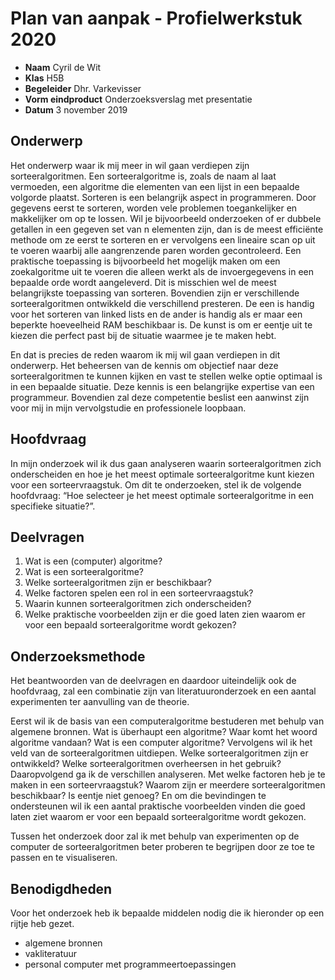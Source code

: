 # Plan van aanpak - Profielwerkstuk 2020

* **Naam** Cyril de Wit
* **Klas** H5B
* **Begeleider** Dhr. Varkevisser
* **Vorm eindproduct** Onderzoeksverslag met presentatie
* **Datum** 3 november 2019

## Onderwerp

Het onderwerp waar ik mij meer in wil gaan verdiepen zijn sorteeralgoritmen. Een sorteeralgoritme is, zoals de naam al laat vermoeden, een algoritme die elementen van een lijst in een bepaalde volgorde plaatst. Sorteren is een belangrijk aspect in programmeren. Door gegevens eerst te sorteren, worden vele problemen toegankelijker en makkelijker om op te lossen. Wil je bijvoorbeeld onderzoeken of er dubbele getallen in een gegeven set van n elementen zijn, dan is de meest efficiënte methode om ze eerst te sorteren en er vervolgens een lineaire scan op uit te voeren waarbij alle aangrenzende paren worden gecontroleerd. Een praktische toepassing is bijvoorbeeld het mogelijk maken om een zoekalgoritme uit te voeren die alleen werkt als de invoergegevens in een bepaalde orde wordt aangeleverd. Dit is misschien wel de meest belangrijkste toepassing van sorteren. Bovendien zijn er verschillende sorteeralgoritmen ontwikkeld die verschillend presteren. De een is handig voor het sorteren van linked lists en de ander is handig als er maar een beperkte hoeveelheid RAM beschikbaar is. De kunst is om er eentje uit te kiezen die perfect past bij de situatie waarmee je te maken hebt.

En dat is precies de reden waarom ik mij wil gaan verdiepen in dit onderwerp. Het beheersen van de kennis om objectief naar deze sorteeralgoritmen te kunnen kijken en vast te stellen welke optie optimaal is in een bepaalde situatie. Deze kennis is een belangrijke expertise van een programmeur. Bovendien zal deze competentie beslist een aanwinst zijn voor mij in mijn vervolgstudie en professionele loopbaan.

## Hoofdvraag

In mijn onderzoek wil ik dus gaan analyseren waarin sorteeralgoritmen zich onderscheiden en hoe je het meest optimale sorteeralgoritme kunt kiezen voor een sorteervraagstuk. Om dit te onderzoeken, stel ik de volgende hoofdvraag: “Hoe selecteer je het meest optimale sorteeralgoritme in een specifieke situatie?”.

## Deelvragen

1. Wat is een (computer) algoritme?
2. Wat is een sorteeralgoritme?
3. Welke sorteeralgoritmen zijn er beschikbaar?
4. Welke factoren spelen een rol in een sorteervraagstuk?
5. Waarin kunnen sorteeralgoritmen zich onderscheiden?
6. Welke praktische voorbeelden zijn er die goed laten zien waarom er voor een bepaald sorteeralgoritme wordt gekozen?

## Onderzoeksmethode

Het beantwoorden van de deelvragen en daardoor uiteindelijk ook de hoofdvraag, zal een combinatie zijn van literatuuronderzoek en een aantal experimenten ter aanvulling van de theorie.

Eerst wil ik de basis van een computeralgoritme bestuderen met behulp van algemene bronnen. Wat is überhaupt een algoritme? Waar komt het woord algoritme vandaan? Wat is een computer algoritme? Vervolgens wil ik het veld van de sorteeralgoritmen uitdiepen. Welke sorteeralgoritmen zijn er ontwikkeld? Welke sorteeralgoritmen overheersen in het gebruik? Daaropvolgend ga ik de verschillen analyseren. Met welke factoren heb je te maken in een sorteervraagstuk? Waarom zijn er meerdere sorteeralgoritmen beschikbaar? Is eentje niet genoeg? En om die bevindingen te ondersteunen wil ik een aantal praktische voorbeelden vinden die goed laten ziet waarom er voor een bepaald sorteeralgoritme wordt gekozen.

Tussen het onderzoek door zal ik met behulp van experimenten op de computer de sorteeralgoritmen beter proberen te begrijpen door ze toe te passen en te visualiseren.

## Benodigdheden

Voor het onderzoek heb ik bepaalde middelen nodig die ik hieronder op een rijtje heb gezet.

* algemene bronnen
* vakliteratuur
* personal computer met programmeertoepassingen
